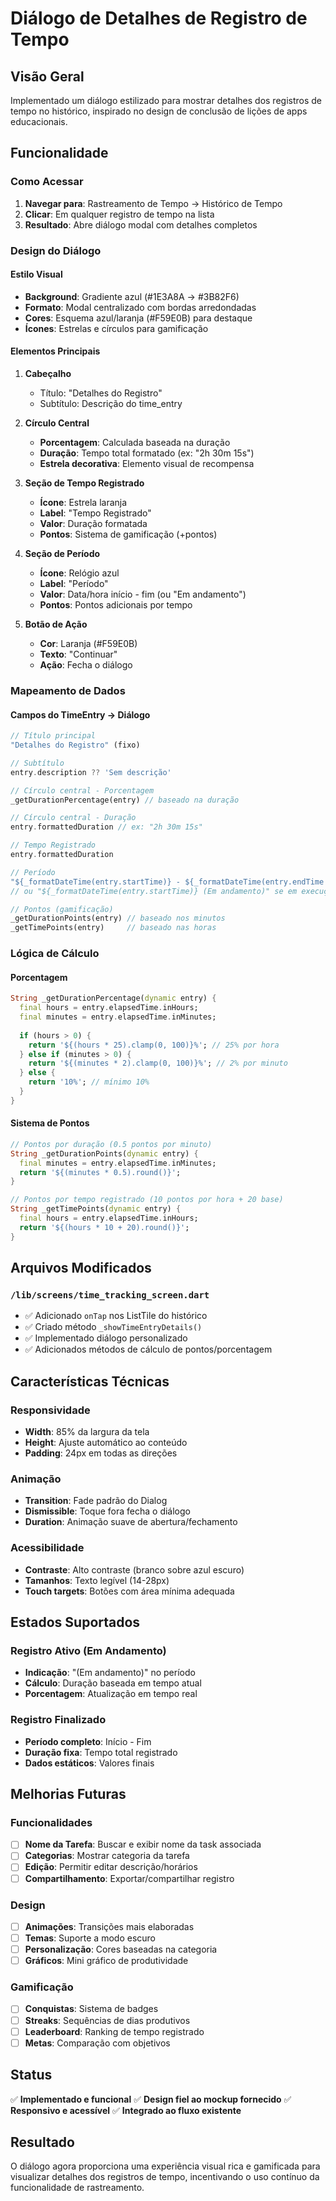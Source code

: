 # Diálogo de Detalhes de Registro de Tempo

## Visão Geral
Implementado um diálogo estilizado para mostrar detalhes dos registros de tempo no histórico, inspirado no design de conclusão de lições de apps educacionais.

## Funcionalidade

### Como Acessar
1. **Navegar para**: Rastreamento de Tempo → Histórico de Tempo
2. **Clicar**: Em qualquer registro de tempo na lista
3. **Resultado**: Abre diálogo modal com detalhes completos

### Design do Diálogo

#### Estilo Visual
- **Background**: Gradiente azul (#1E3A8A → #3B82F6)
- **Formato**: Modal centralizado com bordas arredondadas
- **Cores**: Esquema azul/laranja (#F59E0B) para destaque
- **Ícones**: Estrelas e círculos para gamificação

#### Elementos Principais

1. **Cabeçalho**
   - Título: "Detalhes do Registro"
   - Subtítulo: Descrição do time_entry

2. **Círculo Central**
   - **Porcentagem**: Calculada baseada na duração
   - **Duração**: Tempo total formatado (ex: "2h 30m 15s")
   - **Estrela decorativa**: Elemento visual de recompensa

3. **Seção de Tempo Registrado**
   - **Ícone**: Estrela laranja
   - **Label**: "Tempo Registrado"
   - **Valor**: Duração formatada
   - **Pontos**: Sistema de gamificação (+pontos)

4. **Seção de Período**
   - **Ícone**: Relógio azul
   - **Label**: "Período"
   - **Valor**: Data/hora início - fim (ou "Em andamento")
   - **Pontos**: Pontos adicionais por tempo

5. **Botão de Ação**
   - **Cor**: Laranja (#F59E0B)
   - **Texto**: "Continuar"
   - **Ação**: Fecha o diálogo

### Mapeamento de Dados

#### Campos do TimeEntry → Diálogo
```dart
// Título principal
"Detalhes do Registro" (fixo)

// Subtítulo
entry.description ?? 'Sem descrição'

// Círculo central - Porcentagem
_getDurationPercentage(entry) // baseado na duração

// Círculo central - Duração
entry.formattedDuration // ex: "2h 30m 15s"

// Tempo Registrado
entry.formattedDuration

// Período
"${_formatDateTime(entry.startTime)} - ${_formatDateTime(entry.endTime!)}"
// ou "${_formatDateTime(entry.startTime)} (Em andamento)" se em execução

// Pontos (gamificação)
_getDurationPoints(entry) // baseado nos minutos
_getTimePoints(entry)     // baseado nas horas
```

### Lógica de Cálculo

#### Porcentagem
```dart
String _getDurationPercentage(dynamic entry) {
  final hours = entry.elapsedTime.inHours;
  final minutes = entry.elapsedTime.inMinutes;
  
  if (hours > 0) {
    return '${(hours * 25).clamp(0, 100)}%'; // 25% por hora
  } else if (minutes > 0) {
    return '${(minutes * 2).clamp(0, 100)}%'; // 2% por minuto
  } else {
    return '10%'; // mínimo 10%
  }
}
```

#### Sistema de Pontos
```dart
// Pontos por duração (0.5 pontos por minuto)
String _getDurationPoints(dynamic entry) {
  final minutes = entry.elapsedTime.inMinutes;
  return '${(minutes * 0.5).round()}';
}

// Pontos por tempo registrado (10 pontos por hora + 20 base)
String _getTimePoints(dynamic entry) {
  final hours = entry.elapsedTime.inHours;
  return '${(hours * 10 + 20).round()}';
}
```

## Arquivos Modificados

### `/lib/screens/time_tracking_screen.dart`
- ✅ Adicionado `onTap` nos ListTile do histórico
- ✅ Criado método `_showTimeEntryDetails()`
- ✅ Implementado diálogo personalizado
- ✅ Adicionados métodos de cálculo de pontos/porcentagem

## Características Técnicas

### Responsividade
- **Width**: 85% da largura da tela
- **Height**: Ajuste automático ao conteúdo
- **Padding**: 24px em todas as direções

### Animação
- **Transition**: Fade padrão do Dialog
- **Dismissible**: Toque fora fecha o diálogo
- **Duration**: Animação suave de abertura/fechamento

### Acessibilidade
- **Contraste**: Alto contraste (branco sobre azul escuro)
- **Tamanhos**: Texto legível (14-28px)
- **Touch targets**: Botões com área mínima adequada

## Estados Suportados

### Registro Ativo (Em Andamento)
- **Indicação**: "(Em andamento)" no período
- **Cálculo**: Duração baseada em tempo atual
- **Porcentagem**: Atualização em tempo real

### Registro Finalizado
- **Período completo**: Início - Fim
- **Duração fixa**: Tempo total registrado
- **Dados estáticos**: Valores finais

## Melhorias Futuras

### Funcionalidades
- [ ] **Nome da Tarefa**: Buscar e exibir nome da task associada
- [ ] **Categorias**: Mostrar categoria da tarefa
- [ ] **Edição**: Permitir editar descrição/horários
- [ ] **Compartilhamento**: Exportar/compartilhar registro

### Design
- [ ] **Animações**: Transições mais elaboradas
- [ ] **Temas**: Suporte a modo escuro
- [ ] **Personalização**: Cores baseadas na categoria
- [ ] **Gráficos**: Mini gráfico de produtividade

### Gamificação
- [ ] **Conquistas**: Sistema de badges
- [ ] **Streaks**: Sequências de dias produtivos
- [ ] **Leaderboard**: Ranking de tempo registrado
- [ ] **Metas**: Comparação com objetivos

## Status
✅ **Implementado e funcional**
✅ **Design fiel ao mockup fornecido**
✅ **Responsivo e acessível**
✅ **Integrado ao fluxo existente**

## Resultado
O diálogo agora proporciona uma experiência visual rica e gamificada para visualizar detalhes dos registros de tempo, incentivando o uso contínuo da funcionalidade de rastreamento.
